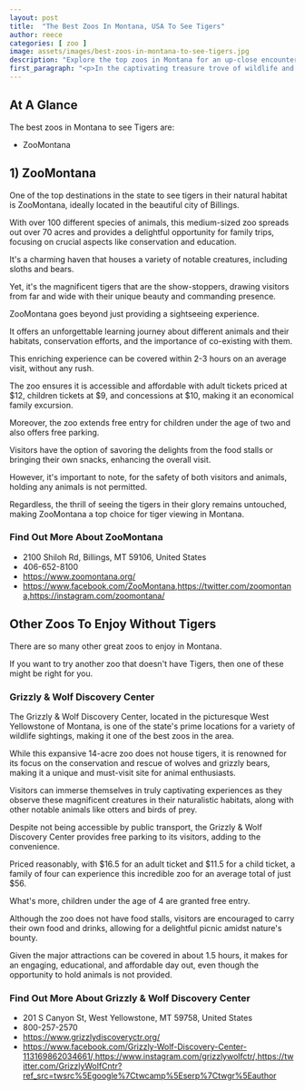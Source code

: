 ```yaml
---
layout: post
title:  "The Best Zoos In Montana, USA To See Tigers"
author: reece
categories: [ zoo ]
image: assets/images/best-zoos-in-montana-to-see-tigers.jpg
description: "Explore the top zoos in Montana for an up-close encounter with majestic tigers! Discover where to find the most diverse collection of tigers, learn about their habitats, and grasp the conservation efforts taking place in Montana's best zoos."
first_paragraph: "<p>In the captivating treasure trove of wildlife and wilderness, the state of Montana, you'll find some of the most majestic and thrilling creatures that walk the earth — Tigers! Are you drawn to the allure of these beautiful beasts and yearn for those perfect, up-close encounters? Whether it’s their powerful presence, the hypnotic patterns etched in their fur, or their sheer beauty that intrigues you, Montana’s finest zoos offer the chance to witness these magnificent creatures in environments designed to mirror their natural habitat.</p><p>Join us as we embark on an adventurous journey, exploring the crown jewels of Montana where you can come face-to-face with Tigers.</p><p>It's time to get ready for an escape into the wild!</p>"
---
```


<div class="overview" markdown="1">
        
## At A Glance 

The best zoos in Montana to see Tigers are: 

- ZooMontana

</div>

## 1) ZooMontana

One of the top destinations in the state to see tigers in their natural habitat is ZooMontana, ideally located in the beautiful city of Billings. 

With over 100 different species of animals, this medium-sized zoo spreads out over 70 acres and provides a delightful opportunity for family trips, focusing on crucial aspects like conservation and education. 

It's a charming haven that houses a variety of notable creatures, including sloths and bears. 

Yet, it's the magnificent tigers that are the show-stoppers, drawing visitors from far and wide with their unique beauty and commanding presence.

ZooMontana goes beyond just providing a sightseeing experience. 

It offers an unforgettable learning journey about different animals and their habitats, conservation efforts, and the importance of co-existing with them. 

This enriching experience can be covered within 2-3 hours on an average visit, without any rush. 

The zoo ensures it is accessible and affordable with adult tickets priced at $12, children tickets at $9, and concessions at $10, making it an economical family excursion. 

Moreover, the zoo extends free entry for children under the age of two and also offers free parking. 

Visitors have the option of savoring the delights from the food stalls or bringing their own snacks, enhancing the overall visit. 

However, it's important to note, for the safety of both visitors and animals, holding any animals is not permitted. 

Regardless, the thrill of seeing the tigers in their glory remains untouched, making ZooMontana a top choice for tiger viewing in Montana.

<div class="find-out-more" markdown="1">

### Find Out More About ZooMontana

- 2100 Shiloh Rd, Billings, MT 59106, United States
- 406-652-8100
- https://www.zoomontana.org/
- https://www.facebook.com/ZooMontana,https://twitter.com/zoomontana,https://instagram.com/zoomontana/


</div>




        
## Other Zoos To Enjoy Without Tigers

There are so many other great zoos to enjoy in Montana. 

If you want to try another zoo that doesn't have Tigers, then one of these might be right for you.

### Grizzly & Wolf Discovery Center

The Grizzly & Wolf Discovery Center, located in the picturesque West Yellowstone of Montana, is one of the state's prime locations for a variety of wildlife sightings, making it one of the best zoos in the area. 

While this expansive 14-acre zoo does not house tigers, it is renowned for its focus on the conservation and rescue of wolves and grizzly bears, making it a unique and must-visit site for animal enthusiasts. 

Visitors can immerse themselves in truly captivating experiences as they observe these magnificent creatures in their naturalistic habitats, along with other notable animals like otters and birds of prey.

Despite not being accessible by public transport, the Grizzly & Wolf Discovery Center provides free parking to its visitors, adding to the convenience. 

Priced reasonably, with $16.5 for an adult ticket and $11.5 for a child ticket, a family of four can experience this incredible zoo for an average total of just $56. 

What's more, children under the age of 4 are granted free entry. 

Although the zoo does not have food stalls, visitors are encouraged to carry their own food and drinks, allowing for a delightful picnic amidst nature's bounty. 

Given the major attractions can be covered in about 1.5 hours, it makes for an engaging, educational, and affordable day out, even though the opportunity to hold animals is not provided.

<div class="find-out-more" markdown="1">

### Find Out More About Grizzly & Wolf Discovery Center

- 201 S Canyon St, West Yellowstone, MT 59758, United States
- 800-257-2570
- https://www.grizzlydiscoveryctr.org/
- https://www.facebook.com/Grizzly-Wolf-Discovery-Center-113169862034661/,https://www.instagram.com/grizzlywolfctr/,https://twitter.com/GrizzlyWolfCntr?ref_src=twsrc%5Egoogle%7Ctwcamp%5Eserp%7Ctwgr%5Eauthor


</div>



